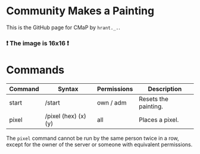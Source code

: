 # Community Makes a Painting
This is the GitHub page for CMaP by `hrant._.`.  
### ❗ The image is 16x16 ❗

# Commands
| Command      | Syntax                   | Permissions | Description               |
|--------------|--------------------------|-------------|---------------------------|
| start        | /start                   | own / adm   | Resets the painting.      |
| pixel        | /pixel (hex) (x) (y)     | all         | Places a pixel.           |  

The `pixel` command cannot be run by the same person twice in a row, except for the owner of the server or someone with equivalent permissions.  

